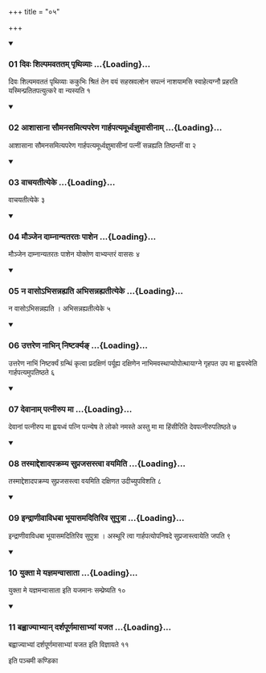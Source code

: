 +++
title = "०५"

+++

<div class="js_include" includetitle="true" newlevelforh1="3" unfilled="" url="/vedAH_yajuH/taittirIyam/sUtram/ApastambaH/shrautam/vishvAsa-prastutiH/02/05/01_divaH_shilpamavatatam_pRthivyAH.md">
<details open><summary><h3>01 दिवः शिल्पमवततम् पृथिव्याः ...{Loading}...</h3></summary>

दिवः शिल्पमवततं पृथिव्याः ककुभिः श्रितं तेन वयं सहस्रवल्शेन सपत्नं नाशयामसि स्वाहेत्यग्नौ प्रहरति यस्मिन्प्रतितपत्युत्करे वा न्यस्यति १
</details>
</div>


<div class="js_include" includetitle="true" newlevelforh1="3" unfilled="" url="/vedAH_yajuH/taittirIyam/sUtram/ApastambaH/shrautam/vishvAsa-prastutiH/02/05/02_AshAsAnA_saumanasamityapareNa_gArhapatyamUrdhvajnumAsInAm.md">
<details open><summary><h3>02 आशासाना सौमनसमित्यपरेण गार्हपत्यमूर्ध्वज्ञुमासीनाम् ...{Loading}...</h3></summary>

आशासाना सौमनसमित्यपरेण गार्हपत्यमूर्ध्वज्ञुमासीनां पत्नीं सन्नह्यति तिष्ठन्तीं वा २
</details>
</div>


<div class="js_include" includetitle="true" newlevelforh1="3" unfilled="" url="/vedAH_yajuH/taittirIyam/sUtram/ApastambaH/shrautam/vishvAsa-prastutiH/02/05/03_vAchayatItyeke.md">
<details open><summary><h3>03 वाचयतीत्येके ...{Loading}...</h3></summary>

वाचयतीत्येके ३
</details>
</div>


<div class="js_include" includetitle="true" newlevelforh1="3" unfilled="" url="/vedAH_yajuH/taittirIyam/sUtram/ApastambaH/shrautam/vishvAsa-prastutiH/02/05/04_maunjena_dAmnAnyatarataH_pAshena.md">
<details open><summary><h3>04 मौञ्जेन दाम्नान्यतरतः पाशेन ...{Loading}...</h3></summary>

मौञ्जेन दाम्नान्यतरतः पाशेन योक्तेण वाभ्यन्तरं वाससः ४
</details>
</div>


<div class="js_include" includetitle="true" newlevelforh1="3" unfilled="" url="/vedAH_yajuH/taittirIyam/sUtram/ApastambaH/shrautam/vishvAsa-prastutiH/02/05/05_na_vAso-bhisannahyati_abhisannahyatItyeke.md">
<details open><summary><h3>05 न वासोऽभिसन्नह्यति अभिसन्नह्यतीत्येके ...{Loading}...</h3></summary>

न वासोऽभिसन्नह्यति । अभिसन्नह्यतीत्येके ५
</details>
</div>


<div class="js_include" includetitle="true" newlevelforh1="3" unfilled="" url="/vedAH_yajuH/taittirIyam/sUtram/ApastambaH/shrautam/vishvAsa-prastutiH/02/05/06_uttareNa_nAbhin_niShTarkya~N.md">
<details open><summary><h3>06 उत्तरेण नाभिन् निष्टर्क्यङ् ...{Loading}...</h3></summary>

उत्तरेण नाभिं निष्टर्क्यं ग्रन्थिं कृत्वा प्रदक्षिणं पर्यूह्य दक्षिणेन नाभिमवस्थाप्योपोत्थायाग्ने गृहपत उप मा ह्वयस्वेति गार्हपत्यमुपतिष्ठते ६
</details>
</div>


<div class="js_include" includetitle="true" newlevelforh1="3" unfilled="" url="/vedAH_yajuH/taittirIyam/sUtram/ApastambaH/shrautam/vishvAsa-prastutiH/02/05/07_devAnAm_patnIrupa_mA.md">
<details open><summary><h3>07 देवानाम् पत्नीरुप मा ...{Loading}...</h3></summary>

देवानां पत्नीरुप मा ह्वयध्वं पत्नि पत्न्येष ते लोको नमस्ते अस्तु मा मा हिंसीरिति देवपत्नीरुपतिष्ठते ७
</details>
</div>


<div class="js_include" includetitle="true" newlevelforh1="3" unfilled="" url="/vedAH_yajuH/taittirIyam/sUtram/ApastambaH/shrautam/vishvAsa-prastutiH/02/05/08_tasmAddeshAdapakramya_suprajasastvA_vayamiti.md">
<details open><summary><h3>08 तस्माद्देशादपक्रम्य सुप्रजसस्त्वा वयमिति ...{Loading}...</h3></summary>

तस्माद्देशादपक्रम्य सुप्रजसस्त्वा वयमिति दक्षिणत उदीच्युपविशति ८
</details>
</div>


<div class="js_include" includetitle="true" newlevelforh1="3" unfilled="" url="/vedAH_yajuH/taittirIyam/sUtram/ApastambaH/shrautam/vishvAsa-prastutiH/02/05/09_indrANIvAvidhabA_bhUyAsamaditiriva_suputrA.md">
<details open><summary><h3>09 इन्द्राणीवाविधबा भूयासमदितिरिव सुपुत्रा ...{Loading}...</h3></summary>

इन्द्राणीवाविधबा भूयासमदितिरिव सुपुत्रा । अस्थूरि त्वा गार्हपत्योपनिषदे सुप्रजास्त्वायेति जपति ९
</details>
</div>


<div class="js_include" includetitle="true" newlevelforh1="3" unfilled="" url="/vedAH_yajuH/taittirIyam/sUtram/ApastambaH/shrautam/vishvAsa-prastutiH/02/05/10_yuktA_me_yajnamanvAsAtA.md">
<details open><summary><h3>10 युक्ता मे यज्ञमन्वासाता ...{Loading}...</h3></summary>

युक्ता मे यज्ञमन्वासाता इति यजमानः सम्प्रेष्यति १०
</details>
</div>


<div class="js_include" includetitle="true" newlevelforh1="3" unfilled="" url="/vedAH_yajuH/taittirIyam/sUtram/ApastambaH/shrautam/vishvAsa-prastutiH/02/05/11_bahvAjyAbhyAn_darshapUrNamAsAbhyAM_yajata.md">
<details open><summary><h3>11 बह्वाज्याभ्यान् दर्शपूर्णमासाभ्यां यजत ...{Loading}...</h3></summary>

बह्वाज्याभ्यां दर्शपूर्णमासाभ्यां यजत इति विज्ञायते ११
</details>
</div>



  
इति पञ्चमी कण्डिका 
